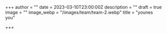 +++
author = ""
date = 2023-03-10T23:00:00Z
description = ""
draft = true
image = ""
image_webp = "/images/team/team-2.webp"
title = "younes you"

+++
